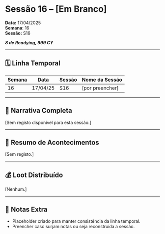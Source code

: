 # Sessão 16 – [Em Branco]  
**Data:** 17/04/2025  
**Semana:** 16  
**Sessão:** S16  

***8 de Readying, 999 CY***

---
## 🗓 Linha Temporal
| Semana | Data      | Sessão | Nome da Sessão |
|--------|-----------|--------|----------------|
| 16     | 17/04/25  | S16    | [por preencher] |

---

## 📖 Narrativa Completa
[Sem registo disponível para esta sessão.]

---

## 🎲 Resumo de Acontecimentos
[Sem registo.]

---

## 💰 Loot Distribuído
[Nenhum.]

---

## 🧾 Notas Extra
- Placeholder criado para manter consistência da linha temporal.  
- Preencher caso surjam notas ou seja reconstruída a sessão.  
